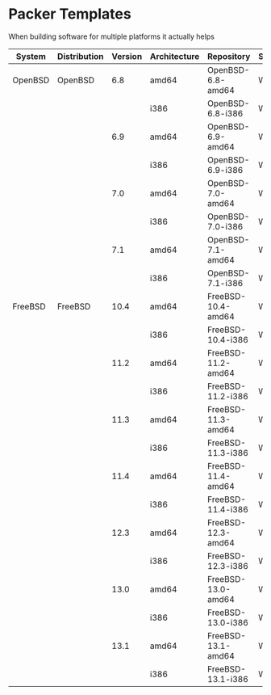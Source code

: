 # Packer Templates

When building software for multiple platforms it actually helps

| System  | Distribution | Version | Architecture | Repository         | Status |
|---------|--------------|---------|--------------|--------------------|--------|
| OpenBSD | OpenBSD      | 6.8     | amd64        | OpenBSD-6.8-amd64  | WIP    |
|         |              |         | i386         | OpenBSD-6.8-i386   | WIP    |
|         |              | 6.9     | amd64        | OpenBSD-6.9-amd64  | WIP    |
|         |              |         | i386         | OpenBSD-6.9-i386   | WIP    |
|         |              | 7.0     | amd64        | OpenBSD-7.0-amd64  | WIP    |
|         |              |         | i386         | OpenBSD-7.0-i386   | WIP    |
|         |              | 7.1     | amd64        | OpenBSD-7.1-amd64  | WIP    |
|         |              |         | i386         | OpenBSD-7.1-i386   | WIP    |
| FreeBSD | FreeBSD      | 10.4    | amd64        | FreeBSD-10.4-amd64 | WIP    |
|         |              |         | i386         | FreeBSD-10.4-i386  | WIP    |
|         |              | 11.2    | amd64        | FreeBSD-11.2-amd64 | WIP    |
|         |              |         | i386         | FreeBSD-11.2-i386  | WIP    |
|         |              | 11.3    | amd64        | FreeBSD-11.3-amd64 | WIP    |
|         |              |         | i386         | FreeBSD-11.3-i386  | WIP    |
|         |              | 11.4    | amd64        | FreeBSD-11.4-amd64 | WIP    |
|         |              |         | i386         | FreeBSD-11.4-i386  | WIP    |
|         |              | 12.3    | amd64        | FreeBSD-12.3-amd64 | WIP    |
|         |              |         | i386         | FreeBSD-12.3-i386  | WIP    |
|         |              | 13.0    | amd64        | FreeBSD-13.0-amd64 | WIP    |
|         |              |         | i386         | FreeBSD-13.0-i386  | WIP    |
|         |              | 13.1    | amd64        | FreeBSD-13.1-amd64 | WIP    |
|         |              |         | i386         | FreeBSD-13.1-i386  | WIP    |

